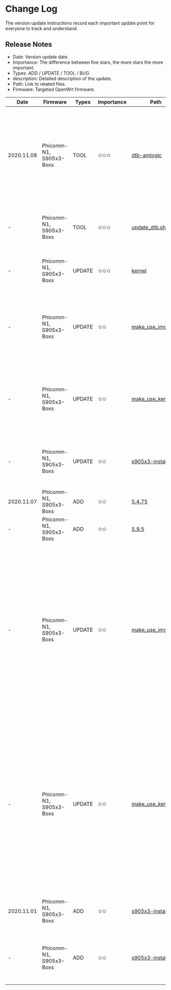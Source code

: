# Change Log
The version update instructions record each important update point for everyone to track and understand.

## Release Notes
- Date: Version update date.
- Importance: The difference between five stars, the more stars the more important.
- Types: ADD / UPDATE / TOOL / BUG
- description: Detailed description of the update.
- Path: Link to related files.
- Firmware: Targeted OpenWrt firmware.

| Date | Firmware | Types | Importance | Path | description |
| ---- | ---- | ---- | ---- | ---- | ---- |
| 2020.11.08 | Phicomm-N1, S905x3-Boxs | TOOL | ✩✩✩ | [dtb-amlogic](https://github.com/ophub/op/tree/main/router/phicomm_n1/armbian/dtb-amlogic) | The dtb library is added to facilitate the lack of corresponding boot files when compiling the firmware of related models with the old version of the kernel file. |
| - | Phicomm-N1, S905x3-Boxs | TOOL | ✩✩✩ | [update_dtb.sh](https://github.com/ophub/op/blob/main/router/phicomm_n1/build_kernel/update_dtb.sh) | Update kernel.tar.xz files in the kernel directory with the latest dtb file. |
| - | Phicomm-N1, S905x3-Boxs | UPDATE | ✩✩✩ | [kernel](https://github.com/ophub/op/tree/main/router/phicomm_n1/armbian/phicomm-n1/kernel) | Supplement the old version of the kernel with the latest dtb file. |
| - | Phicomm-N1, S905x3-Boxs | UPDATE | ✩✩ | [make_use_img.sh](https://github.com/ophub/op/blob/main/router/phicomm_n1/build_kernel/make_use_img.sh) | When the kernel is extracted, if the file lacks a key .dtb file, the supplement will be extracted from the dtb library. |
| - | Phicomm-N1, S905x3-Boxs | UPDATE | ✩✩ | [make_use_kernel.sh](https://github.com/ophub/op/blob/main/router/phicomm_n1/build_kernel/make_use_kernel.sh) | When the kernel is extracted, if the file lacks a key .dtb file, the supplement will be extracted from the dtb library. |
| - | Phicomm-N1, S905x3-Boxs | UPDATE | ✩✩ | [s905x3-install.sh](https://github.com/ophub/op/blob/main/router/phicomm_n1/install-program/files/s905x3-install.sh) | Added that if the dtb file is missing during installation, the download path will be prompted. |
| 2020.11.07 | Phicomm-N1, S905x3-Boxs | ADD | ✩✩ | [5.4.75](https://github.com/ophub/op/tree/main/router/phicomm_n1/armbian/phicomm-n1/kernel/5.4.75) | Add New kernel. |
| - | Phicomm-N1, S905x3-Boxs | ADD | ✩✩ | [5.9.5](https://github.com/ophub/op/tree/main/router/phicomm_n1/armbian/phicomm-n1/kernel/5.9.5) | Add New kernel. |
| - | Phicomm-N1, S905x3-Boxs | UPDATE | ✩✩ | [make_use_img.sh](https://github.com/ophub/op/blob/main/router/phicomm_n1/build_kernel/make_use_img.sh) | Add fuzzy matching function. When the version specified by the script is not found, other firmware will be searched from the flippy directory. Thus, you can directly put the kernel file you want to use into the flippy directory for extraction, without manually changing the relevant parameters each time. |
| - | Phicomm-N1, S905x3-Boxs | UPDATE | ✩✩ | [make_use_kernel.sh](https://github.com/ophub/op/blob/main/router/phicomm_n1/build_kernel/make_use_kernel.sh) | Add fuzzy matching function. When the version specified by the script is not found, other firmware will be searched from the flippy directory. Thus, you can directly put the kernel file you want to use into the flippy directory for extraction, without manually changing the relevant parameters each time. |
| 2020.11.01 | Phicomm-N1, S905x3-Boxs | ADD | ✩✩ | [s905x3-install.sh](https://github.com/ophub/op/blob/main/router/phicomm_n1/install-program/files/s905x3-install.sh) | Added the function of writing emmc partition to s905x3 series boxes. |
| - | Phicomm-N1, S905x3-Boxs | ADD | ✩✩ | [s905x3-install.sh](https://github.com/ophub/op/blob/main/router/phicomm_n1/install-program/files/s905x3-install.sh) | Added the function of updating emmc partition firmware to s905x3 series boxes. |



